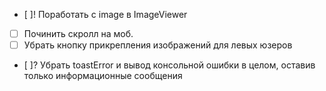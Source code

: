 - [ ]! Поработать с image в ImageViewer
- [ ] Починить скролл на моб.
- [ ] Убрать кнопку прикрепления изображений для левых юзеров
- [ ]? Убрать toastError и вывод консольной ошибки в целом, оставив только информационные сообщения
